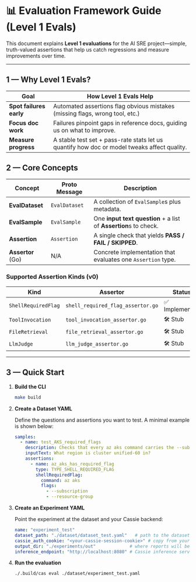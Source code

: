 # 📊 Evaluation Framework Guide (Level 1 Evals)

This document explains **Level 1 evaluations** for the AI SRE project—simple, truth-valued assertions that help us catch regressions and measure improvements over time.

---

## 1 — Why Level 1 Evals?

| Goal | How Level 1 Evals Help |
|------|-----------------------|
| **Spot failures early** | Automated assertions flag obvious mistakes (missing flags, wrong tool, etc.) |
| **Focus doc work** | Failures pinpoint gaps in reference docs, guiding us on what to improve. |
| **Measure progress** | A stable test set + pass-rate stats let us quantify how doc or model tweaks affect quality. |





## 2 — Core Concepts

| Concept | Proto Message | Description |
|---------|---------------|-------------|
| **EvalDataset** | `EvalDataset` | A collection of `EvalSample`s plus metadata. |
| **EvalSample** | `EvalSample` | One **input text question** + a list of **Assertion**s to check. |
| **Assertion** | `Assertion` | A single check that yields **PASS / FAIL / SKIPPED**. |
| **Assertor** (Go) | N/A | Concrete implementation that evaluates one `Assertion` type. |

### Supported Assertion Kinds (v0)

| Kind | Assertor | Status |
|------|----------|--------|
| `ShellRequiredFlag` | `shell_required_flag_assertor.go` | ✅ Implemented |
| `ToolInvocation` | `tool_invocation_assertor.go` | 🛠️ Stub |
| `FileRetrieval` | `file_retrieval_assertor.go` | 🛠️ Stub |
| `LlmJudge` | `llm_judge_assertor.go` | 🛠️ Stub |

---

## 3 — Quick Start

1. **Build the CLI**

   ```bash
   make build
   ```

2. **Create a Dataset YAML**

   Define the questions and assertions you want to test.  A minimal example is shown below:

   ```yaml
   samples:
     - name: test_AKS_required_flags
       description: Checks that every az aks command carries the --subscription and --resource-group flags.
       inputText: What region is cluster unified-60 in?
       assertions:
         - name: az_aks_has_required_flag
           type: TYPE_SHELL_REQUIRED_FLAG
           shellRequiredFlag:
             command: az aks
             flags:
               - --subscription
               - --resource-group
   ```

3. **Create an Experiment YAML**

   Point the experiment at the dataset and your Cassie backend:

   ```yaml
   name: "experiment_test"
   dataset_path: "./dataset/dataset_test.yaml"   # path to the dataset file above
   cassie_auth_cookie: "<your-cassie-session-cookie>" # copy from your browser
   output_dir: "./experiments/out"             # where reports will be written
   inference_endpoint: "http://localhost:8080" # Cassie inference service
   ```

4. **Run the evaluation**

   ```bash
   ./.build/cas eval ./dataset/experiment_test.yaml
   ```

